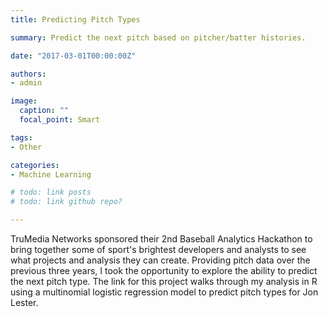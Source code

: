 ```yaml
---
title: Predicting Pitch Types

summary: Predict the next pitch based on pitcher/batter histories.

date: "2017-03-01T00:00:00Z"

authors: 
- admin

image:
  caption: ""
  focal_point: Smart

tags:
- Other

categories:
- Machine Learning

# todo: link posts
# todo: link github repo?

---
```


TruMedia Networks sponsored their 2nd Baseball Analytics Hackathon to bring together some of sport's brightest developers and analysts to see what projects and analysis they can create. Providing pitch data over the previous three years, I took the opportunity to explore the ability to predict the next pitch type. The link for this project walks through my analysis in R using a multinomial logistic regression model to predict pitch types for Jon Lester.